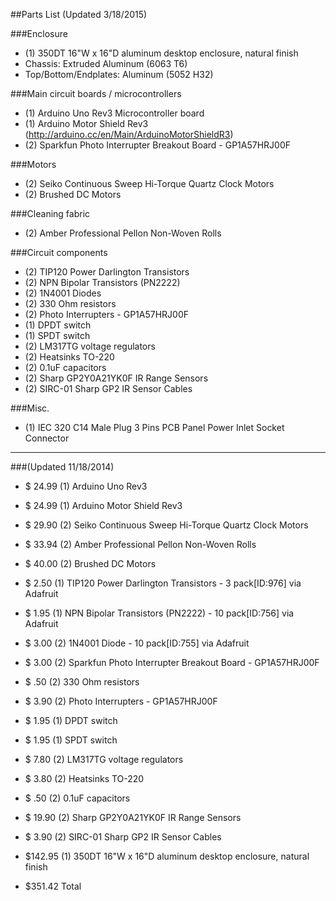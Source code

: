 ##Parts List (Updated 3/18/2015)

###Enclosure

- (1) 350DT 16"W x 16"D aluminum desktop enclosure, natural finish
- Chassis: Extruded Aluminum (6063 T6)
- Top/Bottom/Endplates: Aluminum (5052 H32)

###Main circuit boards / microcontrollers

- (1) Arduino Uno Rev3 Microcontroller board
- (1) Arduino Motor Shield Rev3 (http://arduino.cc/en/Main/ArduinoMotorShieldR3)
- (2) Sparkfun Photo Interrupter Breakout Board - GP1A57HRJ00F

###Motors

- (2) Seiko Continuous Sweep Hi-Torque Quartz Clock Motors
- (2) Brushed DC Motors 

###Cleaning fabric

- (2) Amber Professional Pellon Non-Woven Rolls

###Circuit components

- (2) TIP120 Power Darlington Transistors
- (2) NPN Bipolar Transistors (PN2222) 
- (2) 1N4001 Diodes
- (2) 330 Ohm resistors
- (2) Photo Interrupters - GP1A57HRJ00F
- (1) DPDT switch
- (1) SPDT switch
- (2) LM317TG voltage regulators
- (2) Heatsinks TO-220
- (2) 0.1uF capacitors
- (2) Sharp GP2Y0A21YK0F IR Range Sensors
- (2) SIRC-01 Sharp GP2 IR Sensor Cables

###Misc.

- (1) IEC 320 C14 Male Plug 3 Pins PCB Panel Power Inlet Socket Connector

-----

###(Updated 11/18/2014)

- $ 24.99 (1) Arduino Uno Rev3 
- $ 24.99 (1) Arduino Motor Shield Rev3
- $ 29.90 (2) Seiko Continuous Sweep Hi-Torque Quartz Clock Motors
- $ 33.94 (2) Amber Professional Pellon Non-Woven Rolls
- $ 40.00 (2) Brushed DC Motors
- $  2.50 (1) TIP120 Power Darlington Transistors - 3 pack[ID:976] via Adafruit
- $  1.95 (1) NPN Bipolar Transistors (PN2222) - 10 pack[ID:756] via Adafruit
- $  3.00 (2) 1N4001 Diode - 10 pack[ID:755] via Adafruit
- $  3.00 (2) Sparkfun Photo Interrupter Breakout Board - GP1A57HRJ00F
- $   .50 (2) 330 Ohm resistors
- $  3.90 (2) Photo Interrupters - GP1A57HRJ00F
- $  1.95 (1) DPDT switch
- $  1.95 (1) SPDT switch
- $  7.80 (2) LM317TG voltage regulators
- $  3.80 (2) Heatsinks TO-220
- $   .50 (2) 0.1uF capacitors
- $ 19.90 (2) Sharp GP2Y0A21YK0F IR Range Sensors
- $  3.90 (2) SIRC-01 Sharp GP2 IR Sensor Cables
- $142.95 (1) 350DT 16"W x 16"D aluminum desktop enclosure, natural finish

- $351.42 Total
